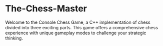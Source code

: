# The-Chess-Master
Welcome to the Console Chess Game, a C++ implementation of chess divided into three exciting parts. This game offers a comprehensive chess experience with unique gameplay modes to challenge your strategic thinking.

